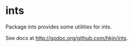 ints
====

Package ints provides some utilities for ints.

See docs at http://godoc.org/github.com/hkjn/ints.
